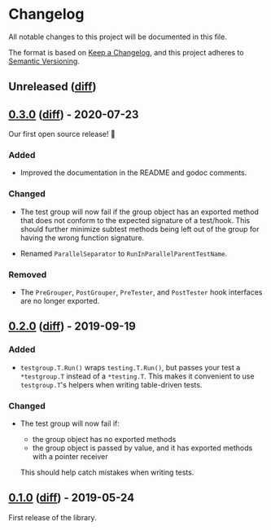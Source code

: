 # Changelog

All notable changes to this project will be documented in this file.

The format is based on [Keep a Changelog][], and this project adheres to
[Semantic Versioning][].

[keep a changelog]: https://keepachangelog.com/en/1.0.0/
[semantic versioning]: https://semver.org/spec/v2.0.0.html

## Unreleased ([diff][diff-unreleased])

## [0.3.0][] ([diff][diff-0.3.0]) - 2020-07-23

Our first open source release! :tada:

### Added

- Improved the documentation in the README and godoc comments.

### Changed

- The test group will now fail if the group object has an exported method that
  does not conform to the expected signature of a test/hook. This should further
  minimize subtest methods being left out of the group for having the wrong
  function signature.

- Renamed `ParallelSeparator` to `RunInParallelParentTestName`.

### Removed

- The `PreGrouper`, `PostGrouper`, `PreTester`, and `PostTester` hook interfaces
  are no longer exported.

## [0.2.0][] ([diff][diff-0.2.0]) - 2019-09-19

### Added

- `testgroup.T.Run()` wraps `testing.T.Run()`, but passes your test a
  `*testgroup.T` instead of a `*testing.T`. This makes it convenient to use
  `testgroup.T`'s helpers when writing table-driven tests.

### Changed

- The test group will now fail if:

  - the group object has no exported methods
  - the group object is passed by value, and it has exported methods with a
    pointer receiver

  This should help catch mistakes when writing tests.

## [0.1.0][] ([diff][diff-0.1.0]) - 2019-05-24

First release of the library.

[diff-unreleased]:
  https://github.com/bloomberg/go-testgroup/compare/v0.3.0...HEAD
  "unreleased changes since 0.3.0"
[diff-0.3.0]:
  https://github.com/bloomberg/go-testgroup/compare/v0.2.0...v0.3.0
  "changes from 0.2.0 to 0.3.0"
[diff-0.2.0]:
  https://github.com/bloomberg/go-testgroup/compare/v0.1.0...v0.2.0
  "changes from 0.1.0 to 0.2.0"
[diff-0.1.0]:
  https://github.com/bloomberg/go-testgroup/commits/v0.1.0
  "changes from root to 0.1.0"
[0.3.0]:
  https://github.com/bloomberg/go-testgroup/releases/tag/v0.3.0
  "version 0.3.0"
[0.2.0]:
  https://github.com/bloomberg/go-testgroup/releases/tag/v0.2.0
  "version 0.2.0"
[0.1.0]:
  https://github.com/bloomberg/go-testgroup/releases/tag/v0.1.0
  "version 0.1.0"

